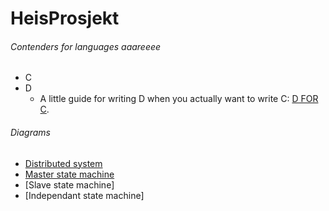 # HeisProsjekt

###### Contenders for languages aaareeee
* C
* D
    * A little guide for writing D when you actually want to write C: [D FOR C](http://dlang.org/ctod.html).


###### Diagrams
* [Distributed system](https://www.draw.io/#G0B19Csg1EfTlwTHZhemxQSC1YUjA)
* [Master state machine](https://www.draw.io/#G0B19Csg1EfTlwMDM2NUYzbXBtcjQ)
* [Slave state machine]
* [Independant state machine]

